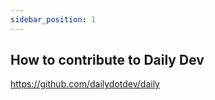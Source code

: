 ```yaml
---
sidebar_position: 1
---
```


## How to contribute to Daily Dev

https://github.com/dailydotdev/daily